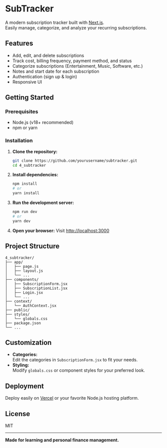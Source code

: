 # SubTracker

A modern subscription tracker built with [Next.js](https://nextjs.org).  
Easily manage, categorize, and analyze your recurring subscriptions.

## Features

- Add, edit, and delete subscriptions
- Track cost, billing frequency, payment method, and status
- Categorize subscriptions (Entertainment, Music, Software, etc.)
- Notes and start date for each subscription
- Authentication (sign up & login)
- Responsive UI

## Getting Started

### Prerequisites

- Node.js (v18+ recommended)
- npm or yarn

### Installation

1. **Clone the repository:**

   ```bash
   git clone https://github.com/yourusername/subtracker.git
   cd 4_subtracker
   ```

2. **Install dependencies:**

   ```bash
   npm install
   # or
   yarn install
   ```

3. **Run the development server:**

   ```bash
   npm run dev
   # or
   yarn dev
   ```

4. **Open your browser:**
   Visit [http://localhost:3000](http://localhost:3000)

## Project Structure

```
4_subtracker/
├── app/
│   ├── page.js
│   ├── layout.js
│   └── ...
├── components/
│   ├── SubscriptionForm.jsx
│   ├── SubscriptionList.jsx
│   ├── Login.jsx
│   └── ...
├── context/
│   └── AuthContext.jsx
├── public/
├── styles/
│   └── globals.css
├── package.json
└── ...
```

## Customization

- **Categories:**  
  Edit the categories in `SubscriptionForm.jsx` to fit your needs.
- **Styling:**  
  Modify `globals.css` or component styles for your preferred look.

## Deployment

Deploy easily on [Vercel](https://vercel.com/) or your favorite Node.js hosting platform.

## License

MIT

---

**Made for learning and personal finance management.**
